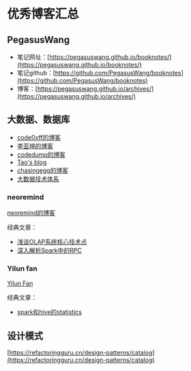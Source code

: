 # 优秀博客汇总

## PegasusWang
* 笔记网址：[https://pegasuswang.github.io/booknotes/](https://pegasuswang.github.io/booknotes/)
* 笔记github：[https://github.com/PegasusWang/booknotes](https://github.com/PegasusWang/booknotes)
* 博客：[https://pegasuswang.github.io/archives/](https://pegasuswang.github.io/archives/)

## 大数据、数据库
[code0xff的博客]: https://code0xff.org/
[李亚坤的博客]: https://yoelee.github.io/about/
[neoremind的博客]: http://neoremind.com/
[codedump的博客]: https://www.codedump.info/
[chasingegg的博客]: https://chasingegg.github.io/
[Tao's blog]: https://aaaaaaron.github.io/
[Yilun Fan]: http://www.fanyilun.me
[大数据技术体系]: https://blog.csdn.net/Shockang/article/details/117266839

* [code0xff的博客]
* [李亚坤的博客]
* [codedump的博客]
* [Tao's blog]
* [chasingegg的博客]
* [大数据技术体系]

### neoremind
[neoremind的博客]

经典文章：

* [浅谈OLAP系统核心技术点](https://zhuanlan.zhihu.com/p/163236128)
* [深入解析Spark中的RPC](https://zhuanlan.zhihu.com/p/28893155)

### Yilun fan
[Yilun Fan]

经典文章：

* [spark和hive的statistics](http://www.fanyilun.me/2022/08/02/%E5%85%B3%E4%BA%8ESpark%E5%92%8CHive%E7%9A%84statistics/)

## 设计模式
[https://refactoringguru.cn/design-patterns/catalog](https://refactoringguru.cn/design-patterns/catalog)
